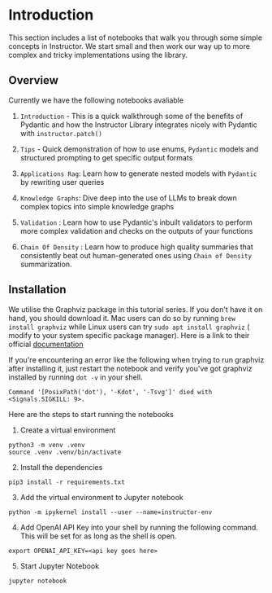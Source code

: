 # Introduction

This section includes a list of notebooks that walk you through some simple concepts in Instructor. We start small and then work our way up to more complex and tricky implementations using the library.

## Overview

Currently we have the following notebooks avaliable 

1. `Introduction` - This is a quick walkthrough some of the benefits of Pydantic and how the Instructor Library integrates nicely with Pydantic with `instructor.patch()`

2. `Tips` - Quick demonstration of how to use enums, `Pydantic` models and structured prompting to get specific output formats

3. `Applications Rag`: Learn how to generate nested models with `Pydantic` by rewriting user queries

4. `Knowledge Graphs`: Dive deep into the use of LLMs to break down complex topics into simple knowledge graphs

5. `Validation` : Learn how to use Pydantic's inbuilt validators to perform more complex validation and checks on the outputs of your functions

6. `Chain Of Density` : Learn how to produce high quality summaries that consistently beat out human-generated ones using `Chain of Density` summarization.



## Installation

We utilise the Graphviz package in this tutorial series. If you don't have it on hand, you should download it. Mac users can do so by running `brew install graphviz` while Linux users can try `sudo apt install graphviz` ( modify to your system specific package manager). Here is a link to their official [documentation](https://graphviz.org/download/)

If you're encountering an error like the following when trying to run graphviz after installing it, just restart the notebook and verify you've got graphviz installed by running `dot -v` in your shell.

```
Command '[PosixPath('dot'), '-Kdot', '-Tsvg']' died with <Signals.SIGKILL: 9>.
```

Here are the steps to start running the notebooks

1. Create a virtual environment

```
python3 -m venv .venv
source .venv .venv/bin/activate
```

2. Install the dependencies

```
pip3 install -r requirements.txt
```

3. Add the virtual environment to Jupyter notebook

```
python -m ipykernel install --user --name=instructor-env
```

4. Add OpenAI API Key into your shell by running the following command. This will be set for as long as the shell is open.

```
export OPENAI_API_KEY=<api key goes here>
```

5. Start Jupyter Notebook

```
jupyter notebook
```